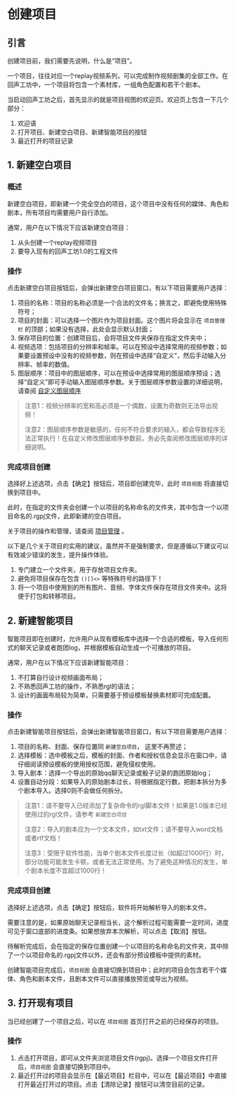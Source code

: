 # 创建项目

## 引言

创建项目前，我们需要先说明，什么是“项目”。

一个项目，往往对应一个replay视频系列，可以完成制作视频剧集的全部工作。在回声工坊中，一个项目将包含一个素材库，一组角色配置和若干个剧本。

当启动回声工坊之后，首先显示的就是项目视图的欢迎页。欢迎页上包含一下几个部分：
1. 欢迎语
2. 打开项目、新建空白项目、新建智能项目的按钮
3. 最近打开的项目记录

## 1. 新建空白项目

### 概述

新建空白项目，即新建一个完全空白的项目，这个项目中没有任何的媒体、角色和剧本，所有项目均需要用户自行添加。

通常，用户在以下情况下应该新建空白项目：

1. 从头创建一个replay视频项目
2. 要导入现有的回声工坊1.0的工程文件

### 操作

点击新建空白项目按钮后，会弹出新建空白项目窗口，有以下项目需要用户选择：

1. 项目的名称：项目的名称必须是一个合法的文件名；换言之，即避免使用特殊符号；
2. 项目的封面：可以选择一个图片作为项目封面。这个图片将会显示在 `项目管理栏` 的顶部；如果没有选择，此处会显示默认封面；
3. 保存项目的位置：创建项目后，会将项目文件夹保存在指定文件夹中；
4. 视频选项：包括项目的分辨率和帧率。可以在预设中选择常用的视频参数；如果要设置预设中没有的视频参数，则在预设中选择“自定义”，然后手动输入分辨率、帧率的数值。
5. 图层顺序：项目中的图层顺序，可以在预设中选择常用的图层顺序预设；选择“自定义”即可手动输入图层顺序参数。关于图层顺序参数设置的详细说明，请查阅 [自定义图层顺序](./A-01-01.md)

> 注意1：视频分辨率的宽和高必须是一个偶数，设置为奇数则无法导出视频！<p>
> 注意2：图层顺序参数是敏感的，任何不符合要求的输入，都会导致程序无法正常执行！在自定义修改图层顺序参数前，务必先查阅修改图层顺序的详细说明。<p>

### 完成项目创建

选择好上述选项，点击【确定】按钮后，项目即创建完毕，此时 `项目视图` 将直接切换到项目中。

此时，在指定的文件夹会创建一个以项目的名称命名的文件夹，其中包含一个以项目命名的.rgpj文件，此即新建的空白项目。

关于项目的操作和管理，请查阅 [项目管理](./WIP.md) 。

以下是几个关于项目的实用的建议，虽然并不是强制要求，但是遵循以下建议可以有效减少错误的发生，提升操作体验。

1. 专门建立一个文件夹，用于存放项目文件夹。
1. 避免将项目保存在包含 `()[]<>` 等特殊符号的路径下！
1. 将一个项目中使用到的所有图片、音频、字体文件保存在项目文件夹中。这将便于打包和转移项目。

## 2. 新建智能项目

智能项目即在创建时，允许用户从现有模板库中选择一个合适的模板，导入任何形式的聊天记录或者跑团log，并根据模板自动生成一个可播放的项目。

通常，用户在以下情况下应该新建智能项目：

1. 不打算自行设计视频画面布局；
2. 不熟悉回声工坊的操作，不熟悉rgl的语法；
3. 设计的画面布局较为简单，只需要基于预设模板替换素材即可完成配置。

### 操作

点击新建智能项目按钮后，会弹出新建智能项目窗口，有以下项目需要用户选择：

1. 项目的名称、封面、保存位置同 `新建空白项目`， 这里不再赘述；
2. 选择模板：选中模板之后，模板的封面、作者和授权信息会显示在窗口中，请仔细阅读预设模板的使用授权范围，避免侵权使用。
3. 导入剧本：选择一个导出的原始qq聊天记录或骰子记录的跑团原始log；
4. 设置自动分段：如果导入的原始剧本过长，将根据指定行数，把剧本拆分为多个剧本导入。选择0则不会做任何拆分。

> 注意1：请不要导入已经添加了复杂命令的rgl脚本文件！如果是1.0版本已经使用过的rgl文件，请参考 `新建空白项目`<p>
> 注意2：导入的剧本应为一个文本文件，如txt文件；请不要导入word文档或者rtf文档！<p>
> 注意3：受限于软件性能，当单个剧本文件长度过长（如超过1000行）时，部分功能可能发生卡顿，或者无法正常使用。为了避免这种情况的发生，单个剧本长度不宜超过1000行！

### 完成项目创建

选择好上述选项，点击【确定】按钮后，软件将开始解析导入的剧本文件。

需要注意的是，如果原始聊天记录相当长，这个解析过程可能需要一定时间，进度可见于窗口底部的进度条。如果想放弃本次解析，可以点击【取消】按钮。

待解析完成后，会在指定的保存位置创建一个以项目的名称命名的文件夹，其中除了一个以项目命名的.rgpj文件以外，还会有部分预设模板中提供的素材。

创建智能项目完成后，`项目视图` 会直接切换到项目中；此时的项目会包含若干个媒体、角色和剧本文件，且剧本文件可以直接播放预览或导出为视频。

## 3. 打开现有项目

当已经创建了一个项目之后，可以在 `项目视图` 首页打开之前的已经保存的项目。

### 操作

1. 点击打开项目，即可从文件夹浏览项目文件(rgpj)。选择一个项目文件打开后，`项目视图` 会直接切换到项目中。
2. 最近打开过的项目会显示在【最近项目】栏目中，可以在【最近项目】中直接打开最近打开过的项目。点击【清除记录】按钮可以清空目前的记录。
